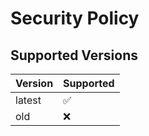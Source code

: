 # Security Policy

## Supported Versions


| Version | Supported          |
| ------- | ------------------ |
| latest  | :white_check_mark: |
| old     | :x:                |
